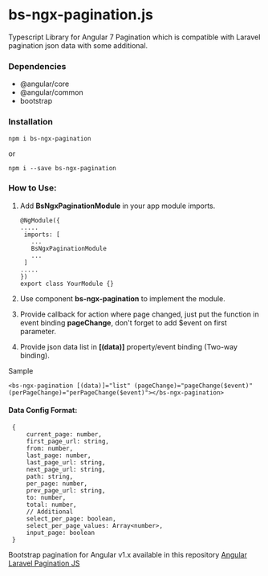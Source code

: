 # bs-ngx-pagination.js
Typescript Library for Angular 7 Pagination which is compatible with Laravel pagination json data with some additional.

### Dependencies
- @angular/core
- @angular/common
- bootstrap

### Installation
```
npm i bs-ngx-pagination
```
or
```
npm i --save bs-ngx-pagination
```

### How to Use:
1. Add **BsNgxPaginationModule** in your app module imports.
   ```
   @NgModule({
   .....
    imports: [
      ...
      BsNgxPaginationModule
      ...
    ]
   .....
   })
   export class YourModule {}
   ```

2. Use component **bs-ngx-pagination** to implement the module.
3. Provide callback for action where page changed, just put
   the function in event binding **pageChange**, don't forget to add $event on first parameter.
4. Provide json data list in **[(data)]** property/event binding (Two-way binding).

Sample
   ```
   <bs-ngx-pagination [(data)]="list" (pageChange)="pageChange($event)" (perPageChange)="perPageChange($event)"></bs-ngx-pagination>
   ```
   
#### Data Config Format:
   ```
    {
        current_page: number,
        first_page_url: string,
        from: number,
        last_page: number,
        last_page_url: string,
        next_page_url: string,
        path: string,
        per_page: number,
        prev_page_url: string,
        to: number,
        total: number,
        // Additional
        select_per_page: boolean,
        select_per_page_values: Array<number>,
        input_page: boolean
    }
   ```

Bootstrap pagination for Angular v1.x available in this repository [Angular Laravel Pagination JS](https://github.com/verzth/angular-laravel-pagination.js)
